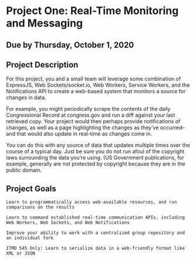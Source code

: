 # Project One: Real-Time Monitoring and Messaging

## Due by Thursday, October 1, 2020

## Project Description

For this project, you and a small team will leverage some combination of ExpressJS, Web Sockets/socket.io, Web Workers, Service Workers, and the Notifications API to create a web-based system that monitors a source for changes in data.

For example, you might periodically scrape the contents of the daily Congressional Record at congress.gov and run a diff against your last retrieved copy. Your project would then perhaps provide notifications of changes, as well as a page highlighting the changes as they’ve occurred–and that would also update in real-time as changes come in.

You can do this with any source of data that updates multiple times over the course of a typical day. Just be sure you do not run afoul of the copyright laws surrounding the data you’re using. (US Government publications, for example, generally are not protected by copyright because they are in the public domain.

## Project Goals

    Learn to programmatically access web-available resources, and run comparisons on the results

    Learn to command established real-time communication APIs, including Web Workers, Web Sockets, and Web Notifications

    Improve your ability to work with a centralized group repository and an individual fork

    ITMD 545 Only: Learn to serialize data in a web-friendly format like XML or JSON
